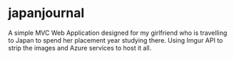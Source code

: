 # japanjournal
A simple MVC Web Application designed for my girlfriend who is travelling to Japan to spend her placement year studying there.
Using Imgur API to strip the images and Azure services to host it all.

